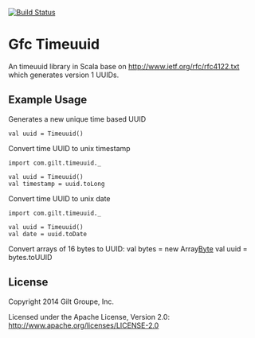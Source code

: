 [![Build Status](https://secure.travis-ci.org/gilt/gfc-timeuuid.png)](http://travis-ci.org/gilt/gfc-timeuuid)

# Gfc Timeuuid

An timeuuid library in Scala base on http://www.ietf.org/rfc/rfc4122.txt which generates version 1 UUIDs.

## Example Usage
Generates a new unique time based UUID

    val uuid = Timeuuid()

Convert time UUID to unix timestamp

    import com.gilt.timeuuid._

    val uuid = Timeuuid()
    val timestamp = uuid.toLong

Convert time UUID to unix date

    import com.gilt.timeuuid._

    val uuid = Timeuuid()
    val date = uuid.toDate

Convert arrays of 16 bytes to UUID:
    val bytes = new Array[Byte](16)
    val uuid = bytes.toUUID

## License
Copyright 2014 Gilt Groupe, Inc.

Licensed under the Apache License, Version 2.0: http://www.apache.org/licenses/LICENSE-2.0
